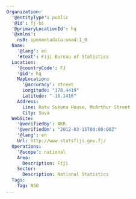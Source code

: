 ```yaml
---
Organization:
  '@entityType': public
  '@id': fj-bs
  '@primaryLocationId': hq
  '@xmlns':
    ns0: openmetadata:omad:1_0
  Name:
    '@lang': en
    '#text': Fiji Bureau of Statistics
  Location:
    '@countryCode': FJ
    '@id': hq
    MapLocation:
      '@accuracy': street
      Longitude: "178.4419"
      Latitude: "-18.1416"
    Address:
      Line: Ratu Sukuna House, McArthur Street
      City: Suva
  WebSite:
    '@verifiedBy': AKR
    '@verifiedOn': "2012-03-15T00:00:00Z"
    '@lang': en
    Url: http://www.statsfiji.gov.fj/
  Operations:
    '@scope': national
    Area:
      Description: Fiji
    Sector:
      Description: National Statistics
  Tags:
    Tag: NSO
...
```

